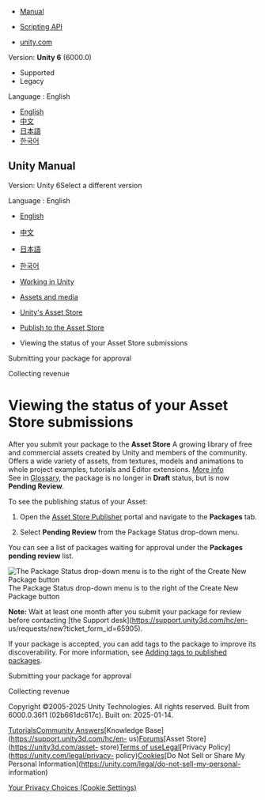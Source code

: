 [](https://docs.unity3d.com)

  * [Manual](../Manual/index.html)
  * [Scripting API](../ScriptReference/index.html)

  * [unity.com](https://unity.com/)

Version: **Unity 6** (6000.0)

  * Supported
  * Legacy

Language : English

  * [English](/Manual/AssetStoreStatus.html)
  * [中文](/cn/current/Manual/AssetStoreStatus.html)
  * [日本語](/ja/current/Manual/AssetStoreStatus.html)
  * [한국어](/kr/current/Manual/AssetStoreStatus.html)

[](https://docs.unity3d.com)

## Unity Manual

Version: Unity 6Select a different version

Language : English

  * [English](/Manual/AssetStoreStatus.html)
  * [中文](/cn/current/Manual/AssetStoreStatus.html)
  * [日本語](/ja/current/Manual/AssetStoreStatus.html)
  * [한국어](/kr/current/Manual/AssetStoreStatus.html)

  * [Working in Unity](working-in-unity.html)
  * [Assets and media](assets-and-media.html)
  * [Unity's Asset Store](AssetStore.html)
  * [Publish to the Asset Store](AssetStorePublishing.html)
  * Viewing the status of your Asset Store submissions

[](AssetStoreSubmit.html)

Submitting your package for approval

[](AssetStorePayouts.html)

Collecting revenue

# Viewing the status of your Asset Store submissions

After you submit your package to the **Asset Store** A growing library of free
and commercial assets created by Unity and members of the community. Offers a
wide variety of assets, from textures, models and animations to whole project
examples, tutorials and Editor extensions. [More info](AssetStore.html)  
See in [Glossary](Glossary.html#AssetStore), the package is no longer in
**Draft** status, but is now **Pending Review**.

To see the publishing status of your Asset:

  1. Open the [Asset Store Publisher](https://publisher.assetstore.unity3d.com/) portal and navigate to the **Packages** tab.

  2. Select **Pending Review** from the Package Status drop-down menu.

You can see a list of packages waiting for approval under the **Packages
pending review** list.

![The Package Status drop-down menu is to the right of the Create New Package
button](../uploads/Main/AssetStoreStatus.png) The Package Status drop-down
menu is to the right of the Create New Package button

**Note:** Wait at least one month after you submit your package for review
before contacting [the Support desk](https://support.unity3d.com/hc/en-
us/requests/new?ticket_form_id=65905).

If your package is accepted, you can add tags to the package to improve its
discoverability. For more information, see [Adding tags to published
packages](AssetStoreMassLabeler.html).

[](AssetStoreSubmit.html)

Submitting your package for approval

[](AssetStorePayouts.html)

Collecting revenue

Copyright ©2005-2025 Unity Technologies. All rights reserved. Built from
6000.0.36f1 (02b661dc617c). Built on: 2025-01-14.

[Tutorials](https://learn.unity.com/)[Community
Answers](https://answers.unity3d.com)[Knowledge
Base](https://support.unity3d.com/hc/en-
us)[Forums](https://forum.unity3d.com)[Asset Store](https://unity3d.com/asset-
store)[Terms of
use](https://docs.unity3d.com/Manual/TermsOfUse.html)[Legal](https://unity.com/legal)[Privacy
Policy](https://unity.com/legal/privacy-
policy)[Cookies](https://unity.com/legal/cookie-policy)[Do Not Sell or Share
My Personal Information](https://unity.com/legal/do-not-sell-my-personal-
information)

[Your Privacy Choices (Cookie Settings)](javascript:void\(0\);)

